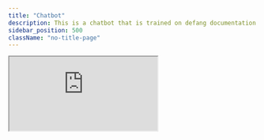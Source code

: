 ```yaml
---
title: "Chatbot"
description: This is a chatbot that is trained on defang documentation and designed to answer questions
sidebar_position: 500
className: "no-title-page"
---
```


<iframe 
    src="https://chrisyhjiang-rag-chatbot--5000.prod1a.defang.dev" 
    style={{ 
        width: "100%", // Assuming the sidebar width is 250px
        height: "100vh", 
        borderRadius: "15px", 
        border: "none",
        marginLeft: "0px",
        marginRight: "0px",
        display: "block" // Ensures proper centering
    }}>
</iframe>
